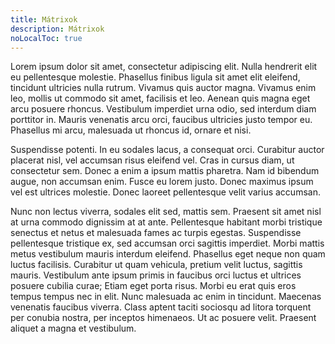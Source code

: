 ```yaml
---
title: Mátrixok
description: Mátrixok
noLocalToc: true
---
```


Lorem ipsum dolor sit amet, consectetur adipiscing elit. Nulla hendrerit
elit eu pellentesque molestie. Phasellus finibus ligula sit amet elit
eleifend, tincidunt ultricies nulla rutrum. Vivamus quis auctor magna.
Vivamus enim leo, mollis ut commodo sit amet, facilisis et leo. Aenean quis
magna eget arcu posuere rhoncus. Vestibulum imperdiet urna odio, sed
interdum diam porttitor in. Mauris venenatis arcu orci, faucibus ultricies
justo tempor eu. Phasellus mi arcu, malesuada ut rhoncus id, ornare et nisi.

Suspendisse potenti. In eu sodales lacus, a consequat orci. Curabitur auctor
placerat nisl, vel accumsan risus eleifend vel. Cras in cursus diam, ut
consectetur sem. Donec a enim a ipsum mattis pharetra. Nam id bibendum
augue, non accumsan enim. Fusce eu lorem justo. Donec maximus ipsum vel est
ultrices molestie. Donec laoreet pellentesque velit varius accumsan.

Nunc non lectus viverra, sodales elit sed, mattis sem. Praesent sit amet
nisl at urna commodo dignissim at at ante. Pellentesque habitant morbi
tristique senectus et netus et malesuada fames ac turpis egestas.
Suspendisse pellentesque tristique ex, sed accumsan orci sagittis
imperdiet. Morbi mattis metus vestibulum mauris interdum eleifend.
Phasellus eget neque non quam luctus facilisis. Curabitur ut quam
vehicula, pretium velit luctus, sagittis mauris. Vestibulum ante ipsum
primis in faucibus orci luctus et ultrices posuere cubilia curae; Etiam
eget porta risus. Morbi eu erat quis eros tempus tempus nec in elit.
Nunc malesuada ac enim in tincidunt. Maecenas venenatis faucibus viverra.
Class aptent taciti sociosqu ad litora torquent per conubia nostra, per
inceptos himenaeos. Ut ac posuere velit. Praesent aliquet a magna et
vestibulum.